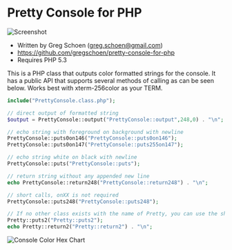 # Pretty Console for PHP

![Screenshot](http://i.imgur.com/H84Cat3.png)

* Written by Greg Schoen (greg.schoen@gmail.com)
* https://github.com/gregschoen/pretty-console-for-php
* Requires PHP 5.3

This is a PHP class that outputs color formatted strings for the console. It has a public API that supports several methods of calling as can be seen below. Works best with xterm-256color as your TERM.

``` PHP
include("PrettyConsole.class.php");

// direct output of formatted string
$output = PrettyConsole::output("PrettyConsole::output",248,0) . "\n";

// echo string with foreground on background with newline
PrettyConsole::puts0on146("PrettyConsole::puts0on146");
PrettyConsole::puts0on147("PrettyConsole::puts255on147");

// echo string white on black with newline
PrettyConsole::puts("PrettyConsole::puts");

// return string without any appended new line
echo PrettyConsole::return248("PrettyConsole::return248") . "\n";

// short calls, onXX is not required
PrettyConsole::puts248("PrettyConsole::puts248");

// If no other class exists with the name of Pretty, you can use the shortcut
Pretty::puts2("Pretty::puts2");
echo Pretty::return2("Pretty::return2") . "\n";
```

![Console Color Hex Chart](http://upload.wikimedia.org/wikipedia/commons/9/95/Xterm_color_chart.png)


